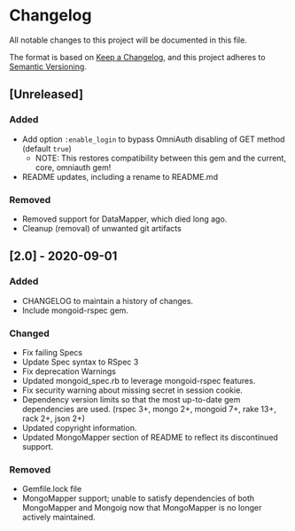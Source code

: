# Changelog

All notable changes to this project will be documented in this file.


The format is based on [Keep a Changelog](https://keepachangelog.com/en/1.0.0/),
and this project adheres to [Semantic Versioning](https://semver.org/spec/v2.0.0.html).

## [Unreleased]

### Added
- Add option `:enable_login` to bypass OmniAuth disabling of GET method (default `true`)
  - NOTE: This restores compatibility between this gem and the current, core, omniauth gem!
- README updates, including a rename to README.md

### Removed
- Removed support for DataMapper, which died long ago.
- Cleanup (removal) of unwanted git artifacts

## [2.0] - 2020-09-01

### Added 
- CHANGELOG to maintain a history of changes.
- Include mongoid-rspec gem.

### Changed
- Fix failing Specs
- Update Spec syntax to RSpec 3
- Fix deprecation Warnings
- Updated mongoid_spec.rb to leverage mongoid-rspec features.
- Fix security warning about missing secret in session cookie.
- Dependency version limits so that the most up-to-date gem dependencies are used. (rspec 3+, mongo 2+, mongoid 7+, rake 13+, rack 2+, json 2+)
- Updated copyright information.
- Updated MongoMapper section of README to reflect its discontinued support.

### Removed
- Gemfile.lock file
- MongoMapper support; unable to satisfy dependencies of both MongoMapper and Mongoig now that MongoMapper is no longer actively maintained.
